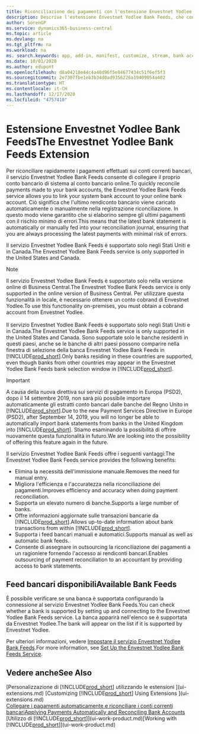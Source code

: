```yaml
---
title: Riconciliazione dei pagamenti con l'estensione Envestnet Yodlee Bank Feeds
description: Descrive l'estensione Envestnet Yodlee Bank Feeds, che consente di collegare i conti bancari in modo che sia possibile riconciliare rapidamente i pagamenti.
author: SorenGP
ms.service: dynamics365-business-central
ms.topic: article
ms.devlang: na
ms.tgt_pltfrm: na
ms.workload: na
ms. search.keywords: app, add-in, manifest, customize, stream, bank account link
ms.date: 10/01/2020
ms.author: edupont
ms.openlocfilehash: d8a04218e44c4a40d96f5e84677434c51f6ef5f3
ms.sourcegitcommit: 2e7307fbe1eb3b34d0ad9356226a19409054a402
ms.translationtype: HT
ms.contentlocale: it-CH
ms.lasthandoff: 12/17/2020
ms.locfileid: "4757410"
---
```

# <a name="the-envestnet-yodlee-bank-feeds-extension"></a><span data-ttu-id="493f3-103">Estensione Envestnet Yodlee Bank Feeds</span><span class="sxs-lookup"><span data-stu-id="493f3-103">The Envestnet Yodlee Bank Feeds Extension</span></span>

<span data-ttu-id="493f3-104">Per riconciliare rapidamente i pagamenti effettuati sui conti correnti bancari, il servizio Envestnet Yodlee Bank Feeds consente di collegare il proprio conto bancario di sistema al conto bancario online.</span><span class="sxs-lookup"><span data-stu-id="493f3-104">To quickly reconcile payments made to your bank accounts, the Envestnet Yodlee Bank Feeds service allows you to link your system bank account to your online bank account.</span></span> <span data-ttu-id="493f3-105">Ciò significa che l'ultimo rendiconto bancario viene caricato automaticamente o manualmente nella registrazione riconciliazione. In questo modo viene garantito che si elaborino sempre gli ultimi pagamenti con il rischio minimo di errori.</span><span class="sxs-lookup"><span data-stu-id="493f3-105">This means that the latest bank statement is automatically or manually fed into your reconciliation journal, ensuring that you are always processing the latest payments with minimal risk of errors.</span></span>

<span data-ttu-id="493f3-106">Il servizio Envestnet Yodlee Bank Feeds è supportato solo negli Stati Uniti e in Canada.</span><span class="sxs-lookup"><span data-stu-id="493f3-106">The Envestnet Yodlee Bank Feeds service is only supported in the United States and Canada.</span></span>

> [!NOTE]
> <span data-ttu-id="493f3-107">Il servizio Envestnet Yodlee Bank Feeds è supportato solo nella versione online di Business Central.</span><span class="sxs-lookup"><span data-stu-id="493f3-107">The Envestnet Yodlee Bank Feeds service is only supported in the online version of Business Central.</span></span> <span data-ttu-id="493f3-108">Per utilizzare questa funzionalità in locale, è necessario ottenere un conto cobrand di Envestnet Yodlee.</span><span class="sxs-lookup"><span data-stu-id="493f3-108">To use this functionality on-premises, you must obtain a cobrand account from Envestnet Yodlee.</span></span><br /><br />
> <span data-ttu-id="493f3-109">Il servizio Envestnet Yodlee Bank Feeds è supportato solo negli Stati Uniti e in Canada.</span><span class="sxs-lookup"><span data-stu-id="493f3-109">The Envestnet Yodlee Bank Feeds service is only supported in the United States and Canada.</span></span>
> <span data-ttu-id="493f3-110">Sono supportate solo le banche residenti in questi paesi, anche se le banche di altri paesi possono comparire nella finestra di selezione della banca Envestnet Yodlee Bank Feeds in [!INCLUDE[prod_short](includes/prod_short.md)].</span><span class="sxs-lookup"><span data-stu-id="493f3-110">Only banks residing in these countries are supported, even though banks from other countries may appear in the Envestnet Yodlee Bank Feeds bank selection window in [!INCLUDE[prod_short](includes/prod_short.md)].</span></span>

> [!IMPORTANT]
> <span data-ttu-id="493f3-111">A causa della nuova direttiva sui servizi di pagamento in Europa (PSD2), dopo il 14 settembre 2019, non sarà più possibile importare automaticamente gli estratti conto bancari dalle banche del Regno Unito in [!INCLUDE[prod_short](includes/prod_short.md)].</span><span class="sxs-lookup"><span data-stu-id="493f3-111">Due to the new Payment Services Directive in Europe (PSD2), after September 14, 2019, you will no longer be able to automatically import bank statements from banks in the United Kingdom into [!INCLUDE[prod_short](includes/prod_short.md)].</span></span> <span data-ttu-id="493f3-112">Stiamo esaminando la possibilità di offrire nuovamente questa funzionalità in futuro.</span><span class="sxs-lookup"><span data-stu-id="493f3-112">We are looking into the possibility of offering this feature again in the future.</span></span>

<span data-ttu-id="493f3-113">Il servizio Envestnet Yodlee Bank Feeds offre i seguenti vantaggi:</span><span class="sxs-lookup"><span data-stu-id="493f3-113">The Envestnet Yodlee Bank Feeds service provides the following benefits:</span></span>

* <span data-ttu-id="493f3-114">Elimina la necessità dell'immissione manuale.</span><span class="sxs-lookup"><span data-stu-id="493f3-114">Removes the need for manual entry.</span></span>
* <span data-ttu-id="493f3-115">Migliora l'efficienza e l'accuratezza nella riconciliazione dei pagamenti.</span><span class="sxs-lookup"><span data-stu-id="493f3-115">Improves efficiency and accuracy when doing payment reconciliation.</span></span>
* <span data-ttu-id="493f3-116">Supporta un elevato numero di banche.</span><span class="sxs-lookup"><span data-stu-id="493f3-116">Supports a large number of banks.</span></span>
* <span data-ttu-id="493f3-117">Offre informazioni aggiornate sulle transazioni bancarie da [!INCLUDE[prod_short](includes/prod_short.md)].</span><span class="sxs-lookup"><span data-stu-id="493f3-117">Allows up-to-date information about bank transactions from within [!INCLUDE[prod_short](includes/prod_short.md)].</span></span>
* <span data-ttu-id="493f3-118">Supporta i feed bancari manuali e automatici.</span><span class="sxs-lookup"><span data-stu-id="493f3-118">Supports manual as well as automatic bank feeds.</span></span>
* <span data-ttu-id="493f3-119">Consente di assegnare in outsourcing la riconciliazione dei pagamenti a un ragioniere fornendo l'accesso ai rendiconti bancari.</span><span class="sxs-lookup"><span data-stu-id="493f3-119">Enables outsourcing of payment reconciliation to an accountant by providing access to bank statements.</span></span>

## <a name="available-bank-feeds"></a><span data-ttu-id="493f3-120">Feed bancari disponibili</span><span class="sxs-lookup"><span data-stu-id="493f3-120">Available Bank Feeds</span></span>
<span data-ttu-id="493f3-121">È possibile verificare se una banca è supportata configurando la connessione al servizio Envestnet Yodlee Bank Feeds.</span><span class="sxs-lookup"><span data-stu-id="493f3-121">You can check whether a bank is supported by setting up and connecting to the Envestnet Yodlee Bank Feeds service.</span></span> <span data-ttu-id="493f3-122">La banca apparirà nell'elenco se è supportata da Envestnet Yodlee.</span><span class="sxs-lookup"><span data-stu-id="493f3-122">The bank will appear on the list if it is supported by Envestnet Yodlee.</span></span>

<span data-ttu-id="493f3-123">Per ulteriori informazioni, vedere [Impostare il servizio Envestnet Yodlee Bank Feeds](bank-how-setup-bank-statement-service.md).</span><span class="sxs-lookup"><span data-stu-id="493f3-123">For more information, see [Set Up the Envestnet Yodlee Bank Feeds Service](bank-how-setup-bank-statement-service.md).</span></span>

## <a name="see-also"></a><span data-ttu-id="493f3-124">Vedere anche</span><span class="sxs-lookup"><span data-stu-id="493f3-124">See Also</span></span>
<span data-ttu-id="493f3-125">[Personalizzazione di [!INCLUDE[prod_short](includes/prod_short.md)] utilizzando le estensioni ](ui-extensions.md)  </span><span class="sxs-lookup"><span data-stu-id="493f3-125">[Customizing [!INCLUDE[prod_short](includes/prod_short.md)] Using Extensions ](ui-extensions.md)  </span></span>  
[<span data-ttu-id="493f3-126">Collegare i pagamenti automaticamente e riconciliare i conti correnti bancari</span><span class="sxs-lookup"><span data-stu-id="493f3-126">Applying Payments Automatically and Reconciling Bank Accounts</span></span>](receivables-apply-payments-auto-reconcile-bank-accounts.md)  
<span data-ttu-id="493f3-127">[Utilizzo di [!INCLUDE[prod_short](includes/prod_short.md)]](ui-work-product.md)</span><span class="sxs-lookup"><span data-stu-id="493f3-127">[Working with [!INCLUDE[prod_short](includes/prod_short.md)]](ui-work-product.md)</span></span>
